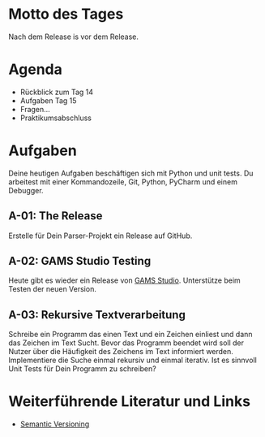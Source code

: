# Motto des Tages

Nach dem Release is vor dem Release.

# Agenda

- Rückblick zum Tag 14
- Aufgaben Tag 15
- Fragen...
- Praktikumsabschluss

# Aufgaben

Deine heutigen Aufgaben beschäftigen sich mit Python und unit tests. Du arbeitest mit einer Kommandozeile, Git, Python, PyCharm und einem Debugger.

## A-01: The Release

Erstelle für Dein Parser-Projekt ein Release auf GitHub.

## A-02: GAMS Studio Testing

Heute gibt es wieder ein Release von [GAMS Studio](https://github.com/GAMS-dev/studio). Unterstütze beim Testen der neuen Version.

## A-03: Rekursive Textverarbeitung

Schreibe ein Programm das einen Text und ein Zeichen einliest und dann das Zeichen im Text Sucht. Bevor das Programm beendet wird soll der Nutzer über die Häufigkeit des Zeichens im Text informiert werden. Implementiere die Suche einmal rekursiv und einmal iterativ. Ist es sinnvoll Unit Tests für Dein Programm zu schreiben?


# Weiterführende Literatur und Links

- [Semantic Versioning](https://semver.org)
